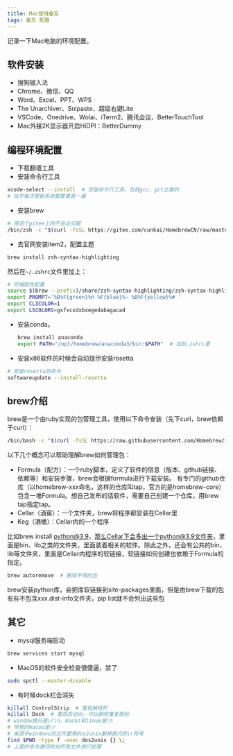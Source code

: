 ```yaml
---
title: Mac使用备忘
tags: 备忘 配置
---
```


记录一下Mac电脑的环境配置。
<!--more-->

## 软件安装
* 搜狗输入法
* Chrome、微信、QQ
* Word、Excel、PPT、WPS
* The Unarchiver、Snipaste、超级右键Lite
* VSCode、Onedrive、Wolai、iTerm2、腾讯会议、BetterTouchTool
* Mac外接2K显示器开启HiDPI：BetterDummy


## 编程环境配置

- 下载翻墙工具
- 安装命令行工具
```sh
xcode-select --install  # 安装命令行工具，包括gcc、git之类的
# 似乎每次更新系统都要重装一遍
```

- 安装brew
```sh
# 用这个gitee上的不会出问题
/bin/zsh -c "$(curl -fsSL https://gitee.com/cunkai/HomebrewCN/raw/master/Homebrew.sh)"
```

- 去官网安装item2，配置主题
```sh
brew install zsh-syntax-highlighting
```
然后在`~/.zshrc`文件里加上：
```sh
# 终端颜色配置
source $(brew --prefix)/share/zsh-syntax-highlighting/zsh-syntax-highlighting.zsh
export PROMPT='%B%F{green}%n %F{blue}%~ %B%F{yellow}%# '
export CLICOLOR=1
export LSCOLORS=gxfxcxdxbxegedabagacad
```

- 安装conda。
    ```bash
    brew install anaconda
    export PATH="/opt/homebrew/anaconda3/bin:$PATH"  # 加到.zshrc里
    ```
- 安装x86软件的时候会自动提示安装rosetta
```sh
# 安装rosetta的命令
softwareupdate --install-rosetta
```

## brew介绍
brew是一个由ruby实现的包管理工具，使用以下命令安装（先下curl，brew依赖于curl）：

```sh
/bin/bash -c "$(curl -fsSL https://raw.githubusercontent.com/Homebrew/install/HEAD/install.sh)"
```

以下几个概念可以帮助理解brew如何管理包：

- Formula（配方）：一个ruby脚本，定义了软件的信息（版本、github链接、依赖等）和安装步骤，brew会根据formula进行下载安装。
    有专门的github仓库（以homebrew-xxx命名，这样的仓库叫tap，官方的是homebrew-core）包含一堆Formula。想自己发布的话软件，需要自己创建一个仓库，用brew tap指定tap。
- Cellar（酒窖）：一个文件夹，brew将程序都安装在Cellar里
- Keg（酒桶）：Cellar内的一个程序

比如brew install python@3.9，那么Cellar下会多出一个python@3.9文件夹，里面是bin、lib之类的文件夹，里面装着相关的软件。除此之外，还会有公共的bin、lib等文件夹，里面是Cellar内程序的软链接，软链接如何创建也依赖于Formula的指定。

```sh
brew autoremove  # 删除不用的包
```

brew安装python库，会把库软链接到site-packages里面，但是由brew下载的包有些不包含xxx.dist-info文件夹，pip list就不会列出这些包


## 其它
- mysql服务端启动
```sh
brew services start mysql
```

- MacOS的软件安全检查很傻逼，禁了
```sh
sudo spctl --master-disable
```

- 有时候dock栏会消失
```sh
killall ControlStrip  # 重启触控栏
killall Dock  # 重启启动台，可以删除重复图标
# window换行是\r\n，macos和linux是\n
# 早期的macos是\r
# 来源于windows的文件要用dos2unix删掉换行的\r符号
find $PWD -type f -exec dos2unix {} \;
# 上面的命令递归的对所有文件进行处理
```
